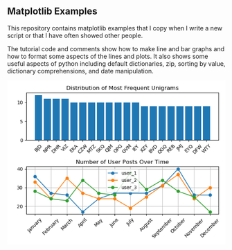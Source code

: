 

## Matplotlib Examples

This repository contains matplotlib examples that I copy when I write a new script or that I have often showed other people.

The tutorial code and comments show how to make line and bar graphs and how to format some aspects of the lines and plots. It also shows some useful aspects of python including default dictionaries, zip, sorting by value, dictionary comprehensions, and date manipulation.

![output](test.png)

